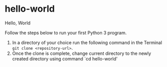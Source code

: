 # hello-world
Hello, World

Follow the steps below to run your first Python 3 program.
  1. In a directory of your choice run the following command in the Terminal `git clone <repository-url>`.
  2. Once the clone is complete, change current directory to the newly created directory using command `cd hello-world'
  
